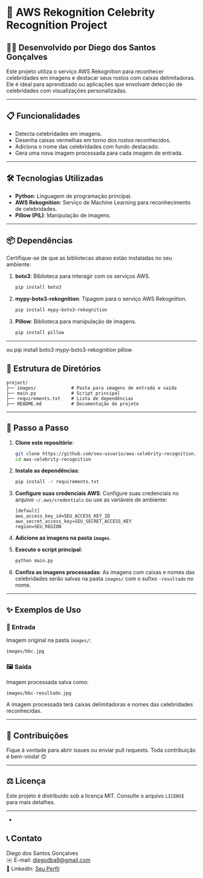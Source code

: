 # 🎨 AWS Rekognition Celebrity Recognition Project

## 👨‍💻 Desenvolvido por Diego dos Santos Gonçalves

Este projeto utiliza o serviço AWS Rekognition para reconhecer celebridades em imagens e destacar seus rostos com caixas delimitadoras. Ele é ideal para aprendizado ou aplicações que envolvam detecção de celebridades com visualizações personalizadas.

---

## 📋 Funcionalidades
- Detecta celebridades em imagens.
- Desenha caixas vermelhas em torno dos rostos reconhecidos.
- Adiciona o nome das celebridades com fundo destacado.
- Gera uma nova imagem processada para cada imagem de entrada.

---

## 🛠️ Tecnologias Utilizadas
- **Python**: Linguagem de programação principal.
- **AWS Rekognition**: Serviço de Machine Learning para reconhecimento de celebridades.
- **Pillow (PIL)**: Manipulação de imagens.

---

## 📦 Dependências

Certifique-se de que as bibliotecas abaixo estão instaladas no seu ambiente:

1. **boto3**: Biblioteca para interagir com os serviços AWS.
   ```bash
   pip install boto3
   ```
2. **mypy-boto3-rekognition**: Tipagem para o serviço AWS Rekognition.
   ```bash
   pip install mypy-boto3-rekognition
   ```
3. **Pillow**: Biblioteca para manipulação de imagens.
   ```bash
   pip install pillow
   ```

---

ou 
pip install boto3 mypy-boto3-rekognition pillow





## 📁 Estrutura de Diretórios
```plaintext
project/
├── images/             # Pasta para imagens de entrada e saída
├── main.py             # Script principal
├── requirements.txt    # Lista de dependências
├── README.md           # Documentação do projeto
```

---

## 🚀 Passo a Passo

1. **Clone este repositório**:
   ```bash
   git clone https://github.com/seu-usuario/aws-celebrity-recognition.git
   cd aws-celebrity-recognition
   ```

2. **Instale as dependências**:
   ```bash
   pip install -r requirements.txt
   ```

3. **Configure suas credenciais AWS**:
   Configure suas credenciais no arquivo `~/.aws/credentials` ou use as variáveis de ambiente:
   ```plaintext
   [default]
   aws_access_key_id=SEU_ACCESS_KEY_ID
   aws_secret_access_key=SEU_SECRET_ACCESS_KEY
   region=SEU_REGION
   ```

4. **Adicione as imagens na pasta `images`**.

5. **Execute o script principal**:
   ```bash
   python main.py
   ```

6. **Confira as imagens processadas**:
   As imagens com caixas e nomes das celebridades serão salvas na pasta `images/` com o sufixo `-resultado` no nome.

---

## ✨ Exemplos de Uso

### 🎯 Entrada
Imagem original na pasta `images/`:
```
images/bbc.jpg
```

### 🖼️ Saída
Imagem processada salva como:
```
images/bbc-resultado.jpg
```

A imagem processada terá caixas delimitadoras e nomes das celebridades reconhecidas.

---

## 🌟 Contribuições
Fique à vontade para abrir issues ou enviar pull requests. Toda contribuição é bem-vinda! 😊

---

## ⚖️ Licença
Este projeto é distribuído sob a licença MIT. Consulte o arquivo `LICENSE` para mais detalhes.

---

-

## 📞 Contato
Diego dos Santos Gonçalves  
✉️ E-mail: [diegodba9@gmail.com](mailto:diegodba9@gmail.com)  
💼 LinkedIn: [Seu Perfil](https://www.linkedin.com/in/diegolinkedin/details/certifications/l/)
